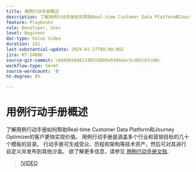 ```yaml
---
title: 用例行动手册概述
description: 了解用例行动手册如何帮助Real-time Customer Data Platform和Journey Optimizer的客户更快实现价值。
feature: Playbooks
role: Developer, User
level: Beginner
doc-type: Value Video
duration: 141
last-substantial-update: 2024-01-27T00:00:00Z
jira: KT-14806
source-git-commit: c0466656d0133055d809a9304aec5cd65c67c49c
workflow-type: tm+mt
source-wordcount: '0'
ht-degree: 0%

---
```



# 用例行动手册概述

了解用例行动手册如何帮助Real-time Customer Data Platform和Journey Optimizer的客户更快实现价值。 用例行动手册是涵盖多个行业和营销目标的几十个模板的目录。 行动手册可生成受众、历程和架构等技术资产，然后可对其进行自定义并发布到其他沙盒。 欲了解更多信息，请参见 [用例行动手册文档](https://experienceleague.adobe.com/docs/experience-platform/use-case-playbooks/playbooks/overview.html).

>[!VIDEO](https://video.tv.adobe.com/v/3426896/?learn=on)
